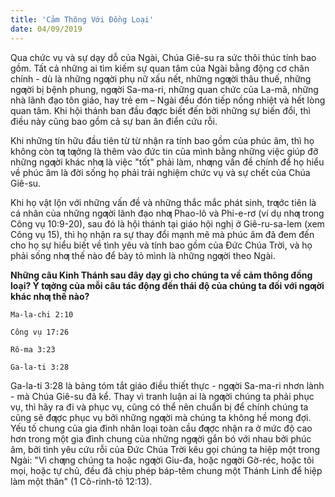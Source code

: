 ```yaml
---
title: 'Cảm Thông Với Đồng Loại'
date: 04/09/2019
---
```


Qua chức vụ và sự dạy dỗ của Ngài, Chúa Giê-su ra sức thôi thúc tính bao gồm. Tất cả những ai tìm kiếm sự quan tâm của Ngài bằng động cơ chân chính - dù là những ngƣời phụ nữ xấu nết, những ngƣời thâu thuế, những ngƣời bị bệnh phung, ngƣời Sa-ma-ri, những quan chức của La-mã, những nhà lãnh đạo tôn giáo, hay trẻ em – Ngài đều đón tiếp nồng nhiệt và hết lòng quan tâm. Khi hội thánh ban đầu đƣợc biết đến bởi những sự biến đổi, thì điều này cũng bao gồm cả sự ban ân điển cứu rỗi.

Khi những tín hữu đầu tiên từ từ nhận ra tính bao gồm của phúc âm, thì họ không còn tƣ tƣởng là thêm vào đức tin của mình bằng những việc giúp đỡ những ngƣời khác nhƣ là việc "tốt" phải làm, nhƣng vấn đề chính để họ hiểu về phúc âm là đời sống họ phải trải nghiệm chức vụ và sự chết của Chúa Giê-su.

Khi họ vật lộn với những vấn đề và những thắc mắc phát sinh, trƣớc tiên là cá nhân của những ngƣời lãnh đạo nhƣ Phao-lô và Phi-e-rơ (ví dụ nhƣ trong Công vụ 10:9-20), sau đó là hội thánh tại giáo hội nghị ở Giê-ru-sa-lem (xem Công vụ 15), thì họ nhận ra sự thay đổi mạnh mẽ mà phúc âm đã đem đến cho họ sự hiểu biết về tình yêu và tính bao gồm của Đức Chúa Trời, và họ phải sống nhƣ thế nào để bày tỏ mình là những ngƣời theo Ngài.

**Những câu Kinh Thánh sau đây dạy gì cho chúng ta về cảm thông đồng loại? Ý tƣởng của mỗi câu tác động đến thái độ của chúng ta đối với ngƣời khác nhƣ thế nào?**

`Ma-la-chi 2:10`

`Công vụ 17:26`

`Rô-ma 3:23`

`Ga-la-ti 3:28`

Ga-la-ti 3:28 là bảng tóm tắt giáo điều thiết thực - ngƣời Sa-ma-ri nhơn lành - mà Chúa Giê-su đã kể. Thay vì tranh luận ai là ngƣời chúng ta phải phục vụ, thì hãy ra đi và phục vụ, cũng có thể nên chuẩn bị để chính chúng ta cũng sẽ đƣợc phục vụ bởi những ngƣời mà chúng ta không hề mong đợi. Yếu tố chung của gia đình nhân loại toàn cầu đƣợc nhận ra ở mức độ cao hơn trong một gia đình chung của những ngƣời gắn bó với nhau bởi phúc âm, bởi tình yêu cứu rỗi của Đức Chúa Trời kêu gọi chúng ta hiệp một trong Ngài: "Vì chƣng chúng ta hoặc ngƣời Giu-đa, hoặc ngƣời Gờ-réc, hoặc tôi mọi, hoặc tự chủ, đều đã chịu phép báp-têm chung một Thánh Linh để hiệp làm một thân" (1 Cô-rinh-tô 12:13).